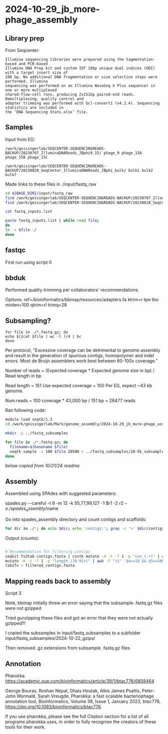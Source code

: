 # 2024-10-29_jb_more-phage_assembly

## Library prep

From Seqcenter:

```text
Illumina sequencing libraries were prepared using the tagmentation-based and PCR-based
Illumina DNA Prep kit and custom IDT 10bp unique dual indices (UDI) with a target insert size of
280 bp. No additional DNA fragmentation or size selection steps were performed. Illumina
sequencing was performed on an Illumina NovaSeq X Plus sequencer in one or more multiplexed
shared-flow-cell runs, producing 2x151bp paired-end reads. Demultiplexing, quality control and
adapter trimming was performed with bcl-convert1 (v4.2.4). Sequencing statistics are included in
the ‘DNA Sequencing Stats.xlsx’ file.
```

## Samples

Input from EG:

`/work/geisingerlab/SEQCENTER-SEQUENCINGREADS-BACKUP/20230707_IlluminaDNAReads_JBphi9_15/
phage_9
phage_15A
phage_15B
phage_15C`

`/work/geisingerlab/SEQCENTER-SEQUENCINGREADS-BACKUP/20230828_SeqCenter_IlluminaDNAReads_JBphi_bulk/
bulk1
bulk2
bulk7`


Made links to these files in ./input/fastq_raw

```bash
cd ${BASE_DIR}/input/fastq_raw
find /work/geisingerlab/SEQCENTER-SEQUENCINGREADS-BACKUP/20230707_IlluminaDNAReads_JBphi9_15/ -name "phage*" >>fastq_inputs.list
find /work/geisingerlab/SEQCENTER-SEQUENCINGREADS-BACKUP/20230828_SeqCenter_IlluminaDNAReads_JBphi_bulk/ -name "bulk*" >>fastq_inputs.list 

cat fastq_inputs.list

paste fastq_inputs.list | while read file;
do
ln -s $file ./
done

```

## fastqc
First run using script 0

## bbduk
Performed quality trimming per collaborators' recommendations.

Options:
ref=/bioinformatics/bbmap/resources/adapters.fa ktrim=r tpe tbo minlen=100
qtrim=rl trimq=28

## Subsampling?

```text
for file in ./*.fastq.gz; do
echo $(zcat $file | wc -l )/4 | bc
done

```

Per protocol, 
"Excessive coverage can be detrimental to genome assembly and result in the generation of spurious contigs, homopolymer and indel errors. Most de Bruijn assemblers work best between 60-100x coverage."

Number of reads = (Expected coverage * Expected genome size in bp) / Read length in bp

Read length = 151
Use expected coverage = 100
Per EG, expect ~43 kb genome.

Num.reads = 100 coverage * 43,000 bp / 151 bp = 28477 reads

Ran following code:

```bash
module load seqtk/1.3
cd /work/geisingerlab/Mark/genome_assembly/2024-10-29_jb_more-phage_assembly/input/fastq_trimmed

mkdir -p ../fastq_subsamples

for file in ./*.fastq.gz; do
  filename=$(basename $file)
  seqtk sample -s 100 $file 28500 > ../fastq_subsamples/28-5k_subsample_${filename}
done

```



*below copied from 10/21/24 readme*




## Assembly

Assembled using SPAdes with suggested parameters:

spades.py --careful -t 8 -m 12 -k 55,77,99,127 -1 $r1 -2 $r2 -o ./spades_assembly/$name

Go into spades_assembly directory and count contigs and scaffolds:

```bash
for dir in ./*; do echo $dir; echo 'contigs:'; grep -c '>' $dir/contigs.fasta; echo 'scaffolds:'; grep -c '>' $dir/scaffolds.fasta; done
```

Output (counts):

```text

```


```bash
# Recommendation for filtering contigs
seqkit fx2tab contigs.fasta | csvtk mutate -H -t -f 1 -p "cov_(.+)" | csvtk
mutate -H -t -f 1 -p "length_([0-9]+)" | awk -F "\t" '$4>=10 && $5>=500' | seqkit
tab2fx > filtered_contigs.fasta

```

## Mapping reads back to assembly

Script 3

Note, bbmap initially threw an error saying that the subsample .fastq.gz files were not gzipped

Tried gunzipping these files and got an error that they were not actually gzipped?!

I copied the subsamples in input/fastq_subsamples to a subfolder input/fastq_subsamples/2024-10-22_gzips/

Then removed .gz extensions from subsample .fastq.gz files

## Annotation

Pharokka
https://academic.oup.com/bioinformatics/article/39/1/btac776/6858464

George Bouras, Roshan Nepal, Ghais Houtak, Alkis James Psaltis, Peter-John Wormald, Sarah Vreugde, Pharokka: a fast scalable bacteriophage annotation tool, Bioinformatics, Volume 39, Issue 1, January 2023, btac776, https://doi.org/10.1093/bioinformatics/btac776.

If you use pharokka, please see the full Citation section for a list of all programs pharokka uses, in order to fully recognise the creators of these tools for their work.

